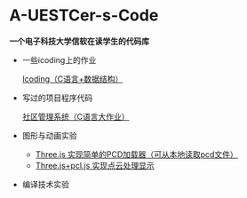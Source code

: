 # A-UESTCer-s-Code

**一个电子科技大学信软在读学生的代码库**

- 一些icoding上的作业
  
  [Icoding（C语言+数据结构）](https://github.com/PLUS-WAVE/A-UESTCer-s-Code/tree/master/icoding)

- 写过的项目程序代码
  
  [社区管理系统（C语言大作业）](https://github.com/PLUS-WAVE/A-UESTCer-s-Code/tree/master/Community%20management%20system)

- 图形与动画实验

  - [Three.js 实现简单的PCD加载器（可从本地读取pcd文件）](https://github.com/PLUS-WAVE/A-UESTCer-s-Code/tree/master/%E5%9B%BE%E5%BD%A2%E4%B8%8E%E5%8A%A8%E7%94%BB%E5%AE%9E%E9%AA%8C/%E5%AE%9E%E9%AA%8C1)
  - [Three.js+pcl.js 实现点云处理显示](https://github.com/PLUS-WAVE/A-UESTCer-s-Code/tree/master/%E5%9B%BE%E5%BD%A2%E4%B8%8E%E5%8A%A8%E7%94%BB%E5%AE%9E%E9%AA%8C/%E5%AE%9E%E9%AA%8C2/src)
  
- 编译技术实验 
